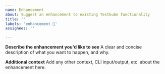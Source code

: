 ```yaml
---
name: Enhancement
about: Suggest an enhancement to existing Testkube functionality
title: ''
labels: 'enhancement 🚀'
assignees: ''

---
```


**Describe the enhancement you'd like to see**
A clear and concise description of what you want to happen, and why.

**Additional context**
Add any other context, CLI input/output, etc. about the enhancement here.

